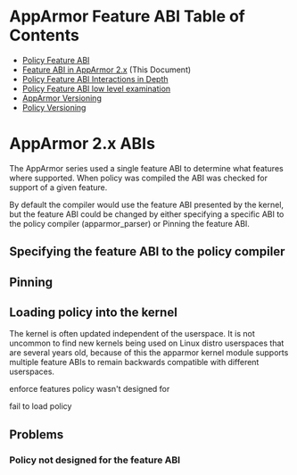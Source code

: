 # AppArmor Feature ABI Table of Contents
 - [Policy Feature ABI](AppArmorpolicyfeaturesabi)
 - [Feature ABI in AppArmor 2.x](AppArmor2FeatureABI) (This Document)
 - [Policy Feature ABI Interactions in Depth](AppArmorFeatureABIinteractions)
 - [Policy Feature ABI low level examination](AppArmorFeatureABI)
 - [AppArmor Versioning](Apparmorversioning)
 - [Policy Versioning](AppArmorpolicyversioning)

# AppArmor 2.x ABIs

The AppArmor series used a single feature ABI to determine what features where supported. When policy was compiled the ABI was checked for support of a given feature.

By default the compiler would use the feature ABI presented by the kernel, but the feature ABI could be changed by either specifying a specific ABI to the policy compiler (apparmor_parser) or Pinning the feature ABI.

## Specifying the feature ABI to the policy compiler

## Pinning

## Loading policy into the kernel

The kernel is often updated independent of the userspace. It is not uncommon to find new kernels being used on Linux distro userspaces that are several years old, because of this the apparmor kernel module supports multiple feature ABIs to remain backwards compatible with different userspaces.


enforce features policy wasn't designed for

fail to load policy


## Problems

### Policy not designed for the feature ABI
